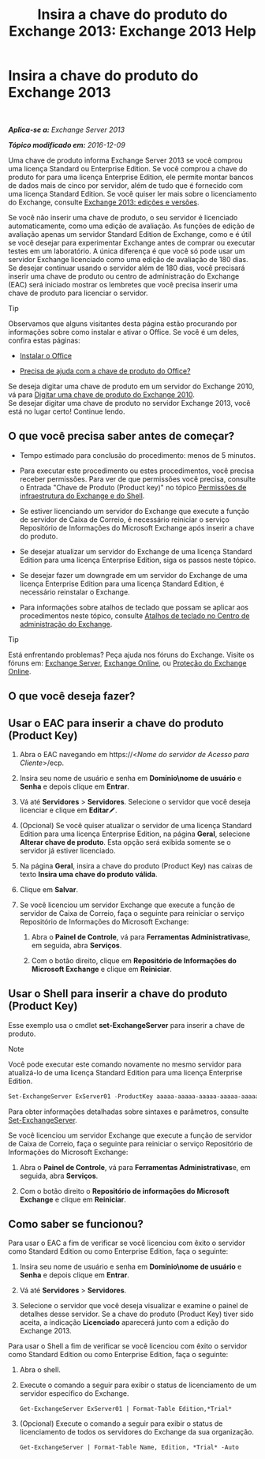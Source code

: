 ﻿---
title: 'Insira a chave do produto do Exchange 2013: Exchange 2013 Help'
TOCTitle: Insira a chave do produto do Exchange 2013
ms:assetid: ccb14685-4bdc-42a4-a985-35cd2a1a415c
ms:mtpsurl: https://technet.microsoft.com/pt-br/library/Bb124582(v=EXCHG.150)
ms:contentKeyID: 51407918
ms.date: 05/22/2018
mtps_version: v=EXCHG.150
f1_keywords:
- Microsoft.Exchange.Management.SnapIn.Esm.Servers.EnterProductKeyWizardForm.EnterProductKeyWizardPage
ms.translationtype: MT
---

# Insira a chave do produto do Exchange 2013

 

_**Aplica-se a:** Exchange Server 2013_

_**Tópico modificado em:** 2016-12-09_

Uma chave de produto informa Exchange Server 2013 se você comprou uma licença Standard ou Enterprise Edition. Se você comprou a chave do produto for para uma licença Enterprise Edition, ele permite montar bancos de dados mais de cinco por servidor, além de tudo que é fornecido com uma licença Standard Edition. Se você quiser ler mais sobre o licenciamento do Exchange, consulte [Exchange 2013: edições e versões](exchange-2013-editions-and-versions-exchange-2013-help.md).

Se você não inserir uma chave de produto, o seu servidor é licenciado automaticamente, como uma edição de avaliação. As funções de edição de avaliação apenas um servidor Standard Edition de Exchange, como e é útil se você desejar para experimentar Exchange antes de comprar ou executar testes em um laboratório. A única diferença é que você só pode usar um servidor Exchange licenciado como uma edição de avaliação de 180 dias. Se desejar continuar usando o servidor além de 180 dias, você precisará inserir uma chave de produto ou centro de administração do Exchange (EAC) será iniciado mostrar os lembretes que você precisa inserir uma chave de produto para licenciar o servidor.


> [!TIP]
> Observamos que alguns visitantes desta página estão procurando por informações sobre como instalar e ativar o Office. Se você é um deles, confira estas páginas: 
> <UL>
> <LI>
> <P><A href="http://go.microsoft.com/fwlink/p/?linkid=403360">Instalar o Office</A></P>
> <LI>
> <P><A href="http://go.microsoft.com/fwlink/p/?linkid=403361">Precisa de ajuda com a chave de produto do Office?</A></P></LI></UL>Se deseja digitar uma chave de produto em um servidor do Exchange 2010, vá para <A href="http://go.microsoft.com/fwlink/p/?linkid=403370">Digitar uma chave de produto do Exchange 2010</A>.<BR>Se desejar digitar uma chave de produto no servidor Exchange 2013, você está no lugar certo! Continue lendo.



## O que você precisa saber antes de começar?

  - Tempo estimado para conclusão do procedimento: menos de 5 minutos.

  - Para executar este procedimento ou estes procedimentos, você precisa receber permissões. Para ver de que permissões você precisa, consulte o Entrada "Chave de Produto (Product key)" no tópico [Permissões de infraestrutura do Exchange e do Shell](exchange-and-shell-infrastructure-permissions-exchange-2013-help.md).

  - Se estiver licenciando um servidor do Exchange que execute a função de servidor de Caixa de Correio, é necessário reiniciar o serviço Repositório de Informações do Microsoft Exchange após inserir a chave do produto.

  - Se desejar atualizar um servidor do Exchange de uma licença Standard Edition para uma licença Enterprise Edition, siga os passos neste tópico.

  - Se desejar fazer um downgrade em um servidor do Exchange de uma licença Enterprise Edition para uma licença Standard Edition, é necessário reinstalar o Exchange.

  - Para informações sobre atalhos de teclado que possam se aplicar aos procedimentos neste tópico, consulte [Atalhos de teclado no Centro de administração do Exchange](keyboard-shortcuts-in-the-exchange-admin-center-exchange-online-protection-help.md).


> [!TIP]
> Está enfrentando problemas? Peça ajuda nos fóruns do Exchange. Visite os fóruns em: <A href="https://go.microsoft.com/fwlink/p/?linkid=60612">Exchange Server</A>, <A href="https://go.microsoft.com/fwlink/p/?linkid=267542">Exchange Online</A>, ou <A href="https://go.microsoft.com/fwlink/p/?linkid=285351">Proteção do Exchange Online</A>.



## O que você deseja fazer?

## Usar o EAC para inserir a chave do produto (Product Key)

1.  Abra o EAC navegando em https://\<*Nome do servidor de Acesso para Cliente*\>/ecp.

2.  Insira seu nome de usuário e senha em **Domínio\\nome de usuário** e **Senha** e depois clique em **Entrar**.

3.  Vá até **Servidores** \> **Servidores**. Selecione o servidor que você deseja licenciar e clique em **Editar**![Ícone de edição](images/JJ218640.6f53ccb2-1f13-4c02-bea0-30690e6ea71d(EXCHG.150).gif "Ícone de edição").

4.  (Opcional) Se você quiser atualizar o servidor de uma licença Standard Edition para uma licença Enterprise Edition, na página **Geral**, selecione **Alterar chave de produto**. Esta opção será exibida somente se o servidor já estiver licenciado.

5.  Na página **Geral**, insira a chave do produto (Product Key) nas caixas de texto **Insira uma chave do produto válida**.

6.  Clique em **Salvar**.

7.  Se você licenciou um servidor Exchange que execute a função de servidor de Caixa de Correio, faça o seguinte para reiniciar o serviço Repositório de Informações do Microsoft Exchange:
    
    1.  Abra o **Painel de Controle**, vá para **Ferramentas Administrativas**e, em seguida, abra **Serviços**.
    
    2.  Com o botão direito, clique em **Repositório de Informações do Microsoft Exchange** e clique em **Reiniciar**.

## Usar o Shell para inserir a chave do produto (Product Key)

Esse exemplo usa o cmdlet **set-ExchangeServer** para inserir a chave de produto.


> [!NOTE]
> Você pode executar este comando novamente no mesmo servidor para atualizá-lo de uma licença Standard Edition para uma licença Enterprise Edition.



```powershell
Set-ExchangeServer ExServer01 -ProductKey aaaaa-aaaaa-aaaaa-aaaaa-aaaaa
```

Para obter informações detalhadas sobre sintaxes e parâmetros, consulte [Set-ExchangeServer](https://technet.microsoft.com/pt-br/library/bb123716\(v=exchg.150\)).

Se você licenciou um servidor Exchange que execute a função de servidor de Caixa de Correio, faça o seguinte para reiniciar o serviço Repositório de Informações do Microsoft Exchange:

1.  Abra o **Painel de Controle**, vá para **Ferramentas Administrativas**e, em seguida, abra **Serviços**.

2.  Com o botão direito o **Repositório de informações do Microsoft Exchange** e clique em **Reiniciar**.

## Como saber se funcionou?

Para usar o EAC a fim de verificar se você licenciou com êxito o servidor como Standard Edition ou como Enterprise Edition, faça o seguinte:

1.  Insira seu nome de usuário e senha em **Domínio\\nome de usuário** e **Senha** e depois clique em **Entrar**.

2.  Vá até **Servidores** \> **Servidores**.

3.  Selecione o servidor que você deseja visualizar e examine o painel de detalhes desse servidor. Se a chave do produto (Product Key) tiver sido aceita, a indicação **Licenciado** aparecerá junto com a edição do Exchange 2013.

Para usar o Shell a fim de verificar se você licenciou com êxito o servidor como Standard Edition ou como Enterprise Edition, faça o seguinte:

1.  Abra o shell.

2.  Execute o comando a seguir para exibir o status de licenciamento de um servidor específico do Exchange.
    
        Get-ExchangeServer ExServer01 | Format-Table Edition,*Trial*

3.  (Opcional) Execute o comando a seguir para exibir o status de licenciamento de todos os servidores do Exchange da sua organização.
    
        Get-ExchangeServer | Format-Table Name, Edition, *Trial* -Auto

